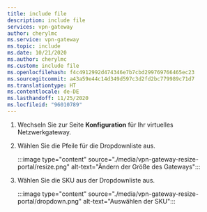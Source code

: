 ```yaml
---
title: include file
description: include file
services: vpn-gateway
author: cherylmc
ms.service: vpn-gateway
ms.topic: include
ms.date: 10/21/2020
ms.author: cherylmc
ms.custom: include file
ms.openlocfilehash: f4c4912992d474346e7b7cbd299769766465ec23
ms.sourcegitcommit: a43a59e44c14d349d597c3d2fd2bc779989c71d7
ms.translationtype: HT
ms.contentlocale: de-DE
ms.lasthandoff: 11/25/2020
ms.locfileid: "96010789"
---
```

1. Wechseln Sie zur Seite **Konfiguration** für Ihr virtuelles Netzwerkgateway.
1. Wählen Sie die Pfeile für die Dropdownliste aus.

   :::image type="content" source="./media/vpn-gateway-resize-portal/resize.png" alt-text="Ändern der Größe des Gateways":::
1. Wählen Sie die SKU aus der Dropdownliste aus.

   :::image type="content" source="./media/vpn-gateway-resize-portal/dropdown.png" alt-text="Auswählen der SKU":::
